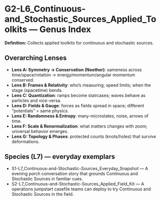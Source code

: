 # G2-L6_Continuous-and_Stochastic_Sources_Applied_Toolkits — Genus Index
**Definition:** Collects applied toolkits for continuous and stochastic sources.

## Overarching Lenses

- **Lens A: Symmetry -> Conservation (Noether)**: sameness across time/space/rotation → energy/momentum/angular momentum conserved.
- **Lens B: Frames & Relativity**: who’s measuring; speed limits; when the stage (spacetime) bends.
- **Lens C: Quantization**: ramps become staircases; waves behave as particles and vice-versa.
- **Lens D: Fields & Gauge**: forces as fields spread in space; different “potentials” = same physics.
- **Lens E: Randomness & Entropy**: many-microstates, noise, arrows of time.
- **Lens F: Scale & Renormalization**: what matters changes with zoom; universal behavior emerges.
- **Lens G: Topology & Phases**: protected counts (knots/holes) that survive deformations.

## Species (L7) — everyday exemplars
- S1-L7_Continuous-and-Stochastic-Sources_Everyday_Snapshot — A evening porch conversation story that grounds Continuous and Stochastic Sources in familiar cues.
- S2-L7_Continuous-and-Stochastic-Sources_Applied_Field_Kit — A operations jumpstart casefile teams can deploy to try Continuous and Stochastic Sources in the field.
